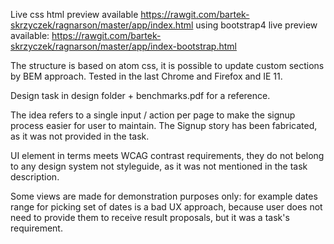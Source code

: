 Live css html preview available https://rawgit.com/bartek-skrzyczek/ragnarson/master/app/index.html
using bootstrap4 live preview available: https://rawgit.com/bartek-skrzyczek/ragnarson/master/app/index-bootstrap.html

The structure is based on atom css, it is possible to update custom sections by BEM approach.
Tested in the last Chrome and Firefox and IE 11.

Design task in design folder + benchmarks.pdf for a reference.

The idea refers to a single input / action per page to make the signup process easier for user to maintain.
The Signup story has been fabricated, as it was not provided in the task.

UI element in terms meets WCAG contrast requirements, they do not belong to any design system not styleguide, as it was not mentioned in the task description.

Some views are made for demonstration purposes only: for example dates range for picking set of dates is a bad UX approach, because user does not need to provide them to receive result proposals, but it was a task's requirement.
